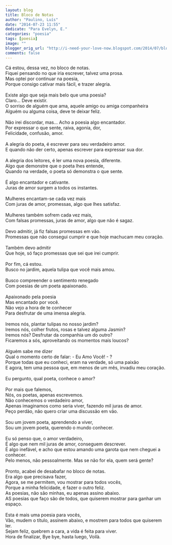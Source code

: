 ```yaml
---
layout: blog
title: Bloco de Notas
author: "Paulino, Luís"
date: "2014-07-23 11:55"
dedicate: "Para Evelyn, E."
categories: "poesia"
tags: [poesia]
image: ""
blogger_orig_url: "http://i-need-your-love-now.blogspot.com/2014/07/bloco-de-notas.html"
comments: false
---
```


Cá estou, dessa vez, no bloco de notas.\
Fiquei pensando no que iria escrever, talvez uma prosa.\
Mas optei por continuar na poesia,\
Porque consigo cativar mais fácil, e trazer alegria.\
\
Existe algo que seja mais belo que uma poesia?\
Claro... Deve existir.\
O sorriso de alguém que ama, aquele amigo ou amiga companheira\
Alguém ou alguma coisa, deve te deixar feliz.\
\
Não irei discordar, mas... Acho a poesia algo encantador.\
Por expressar o que sente, raiva, agonia, dor,\
Felicidade, confusão, amor.\
\
A alegria do poeta, é escrever para seu verdadeiro amor.\
E quando não der certo, apenas escrever para expressar sua dor.\
\
A alegria dos leitores, é ler uma nova poesia, diferente.\
Algo que demonstre que o poeta lhes entende,\
Quando na verdade, o poeta só demonstra o que sente.\
\
É algo encantador e cativante.\
Juras de amor surgem a todos os instantes.\
\
Mulheres encantam-se cada vez mais\
Com juras de amor, promessas, algo que lhes satisfaz.\
\
Mulheres também sofrem cada vez mais,\
Com falsas promessas, juras de amor, algo que não é sagaz.\
\
Devo admitir, já fiz falsas promessas em vão.\
Promessas que não consegui cumprir e que hoje machucam meu coração.\
\
Também devo admitir\
Que hoje, só faço promessas que sei que irei cumprir.\
\
Por fim, cá estou.\
Busco no jardim, aquela tulipa que você mais amou.\
\
Busco compreender o sentimento renegado\
Com poesias de um poeta apaixonado.\
\
Apaixonado pela poesia\
Mas encantado por você.\
Não vejo a hora de te conhecer\
Para desfrutar de uma imensa alegria.\
\
Iremos nós, plantar tulipas no nosso jardim?\
Iremos nós, colher frutos, rosas e talvez alguma Jasmin?\
Iremos nós? Desfrutar da companhia um do outro?\
Ficaremos a sós, aproveitando os momentos mais loucos?\
\
Alguém sabe me dizer\
Qual o momento certo de falar: - Eu Amo Você! - ?\
Porque todas que eu conheci, eram na verdade, só uma paixão\
E agora, tem uma pessoa que, em menos de um mês, invadiu meu coração.\
\
Eu pergunto, qual poeta, conhece o amor?\
\
Por mais que falemos,\
Nós, os poetas, apenas escrevemos.\
Não conhecemos o verdadeiro amor,\
Apenas imaginamos como seria viver, fazendo mil juras de amor.\
Peço perdão, não quero criar uma discussão em vão.\
\
Sou um jovem poeta, aprendendo a viver,\
Sou um jovem poeta, querendo o mundo conhecer.\
\
Eu só penso que, o amor verdadeiro,\
É algo que nem mil juras de amor, conseguem descrever.\
É algo inefável, e acho que estou amando uma garota que nem cheguei a conhecer.\
Pelo menos, não pessoalmente. Mas se não for ela, quem será gente?\
\
Pronto, acabei de desabafar no bloco de notas.\
Era algo que precisava fazer,\
Agora, se me permitem, vou mostrar para todos vocês,\
Porque a minha felicidade, é fazer o outro feliz.\
As poesias, não são minhas, eu apenas assino abaixo.\
AS poesias que faço são de todos, que quiserem mostrar para ganhar um espaço.\
\
Esta é mais uma poesia para vocês,\
Vão, mudem o título, assinem abaixo, e mostrem para todos que quiserem ler.\
Sejam feliz, quebrem a cara, a vida é feita para viver.\
Hora de finalizar, Bye bye, hasta luego, Voilà.
